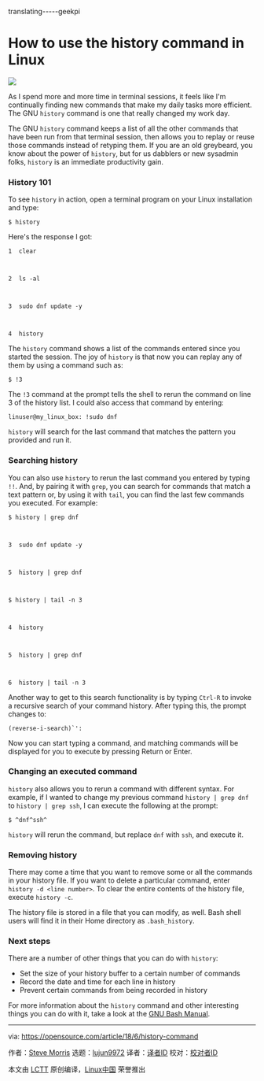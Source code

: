 translating-----geekpi

How to use the history command in Linux
======

![](https://opensource.com/sites/default/files/styles/image-full-size/public/lead-images/linux-penguins.png?itok=yKOpaJM_)

As I spend more and more time in terminal sessions, it feels like I'm continually finding new commands that make my daily tasks more efficient. The GNU `history` command is one that really changed my work day.

The GNU `history` command keeps a list of all the other commands that have been run from that terminal session, then allows you to replay or reuse those commands instead of retyping them. If you are an old greybeard, you know about the power of `history`, but for us dabblers or new sysadmin folks, `history` is an immediate productivity gain.

### History 101

To see `history` in action, open a terminal program on your Linux installation and type:
```
$ history

```

Here's the response I got:
```
1  clear



2  ls -al



3  sudo dnf update -y



4  history

```

The `history` command shows a list of the commands entered since you started the session. The joy of `history` is that now you can replay any of them by using a command such as:
```
$ !3

```

The `!3` command at the prompt tells the shell to rerun the command on line 3 of the history list. I could also access that command by entering:
```
linuser@my_linux_box: !sudo dnf

```

`history` will search for the last command that matches the pattern you provided and run it.

### Searching history

You can also use `history` to rerun the last command you entered by typing `!!`. And, by pairing it with `grep`, you can search for commands that match a text pattern or, by using it with `tail`, you can find the last few commands you executed. For example:
```
$ history | grep dnf



3  sudo dnf update -y



5  history | grep dnf



$ history | tail -n 3



4  history



5  history | grep dnf



6  history | tail -n 3

```

Another way to get to this search functionality is by typing `Ctrl-R` to invoke a recursive search of your command history. After typing this, the prompt changes to:
```
(reverse-i-search)`':

```

Now you can start typing a command, and matching commands will be displayed for you to execute by pressing Return or Enter.

### Changing an executed command

`history` also allows you to rerun a command with different syntax. For example, if I wanted to change my previous command `history | grep dnf` to `history | grep ssh`, I can execute the following at the prompt:
```
$ ^dnf^ssh^

```

`history` will rerun the command, but replace `dnf` with `ssh`, and execute it.

### Removing history

There may come a time that you want to remove some or all the commands in your history file. If you want to delete a particular command, enter `history -d <line number>`. To clear the entire contents of the history file, execute `history -c`.

The history file is stored in a file that you can modify, as well. Bash shell users will find it in their Home directory as `.bash_history`.

### Next steps

There are a number of other things that you can do with `history`:

  * Set the size of your history buffer to a certain number of commands
  * Record the date and time for each line in history
  * Prevent certain commands from being recorded in history



For more information about the `history` command and other interesting things you can do with it, take a look at the [GNU Bash Manual][1].

--------------------------------------------------------------------------------

via: https://opensource.com/article/18/6/history-command

作者：[Steve Morris][a]
选题：[lujun9972](https://github.com/lujun9972)
译者：[译者ID](https://github.com/译者ID)
校对：[校对者ID](https://github.com/校对者ID)

本文由 [LCTT](https://github.com/LCTT/TranslateProject) 原创编译，[Linux中国](https://linux.cn/) 荣誉推出

[a]:https://opensource.com/users/smorris12
[1]:https://www.gnu.org/software/bash/manual/
